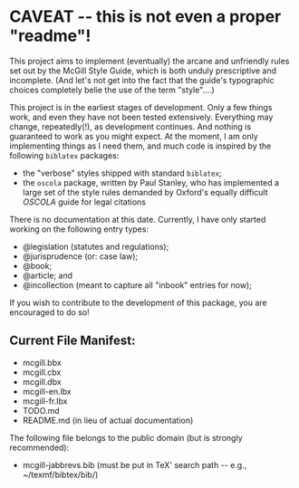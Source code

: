 CAVEAT -- this is not even a proper "readme"!
=============================================

This project aims to implement (eventually) the arcane and unfriendly
rules set out by the McGill Style Guide, which is both unduly
prescriptive and incomplete. (And let's not get into the fact that the
guide's typographic choices completely belie the use of the term
"style"....)


This project is in the earliest stages of development. Only a few
things work, and even they have not been tested extensively.
Everything may change, repeatedly(!), as development continues. And
nothing is guaranteed to work as you might expect. At the moment, I am
only implementing things as I need them, and much code is inspired by
the following `biblatex` packages:


- the "verbose" styles shipped with standard `biblatex`;
- the `oscola` package, written by Paul Stanley, who has implemented a
  large set of the style rules demanded by Oxford's equally difficult
  *OSCOLA* guide for legal citations


There is no documentation at this date. Currently, I have only started
working on the following entry types:

- @legislation (statutes and regulations);
- @jurisprudence (or: case law);
- @book;
- @article; and
- @incollection (meant to capture all "inbook" entries for now);


If you wish to contribute to the development of this package, you are
encouraged to do so!


## Current File Manifest:

- mcgill.bbx
- mcgill.cbx
- mcgill.dbx
- mcgill-en.lbx
- mcgill-fr.lbx
- TODO.md
- README.md (in lieu of actual documentation)

The following file belongs to the public domain (but is strongly
recommended):

- mcgill-jabbrevs.bib (must be put in TeX' search path -- e.g.,
  ~/texmf/bibtex/bib/)
